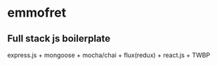 # emmofret
## Full stack js boilerplate
express.js + mongoose + mocha/chai + flux(redux) + react.js + TWBP 
